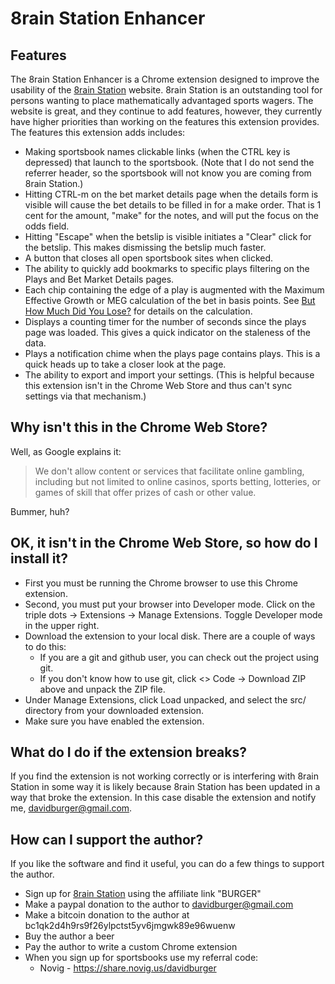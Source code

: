 # 8rain Station Enhancer

## Features

The 8rain Station Enhancer is a Chrome extension designed to improve the
usability of the [8rain Station](https://8rainstation.com/) website. 8rain
Station is an outstanding tool for persons wanting to place mathematically
advantaged sports wagers. The website is great, and they continue to add
features, however, they currently have higher priorities than working on
the features this extension provides. The features this extension adds includes:

* Making sportsbook names clickable links (when the CTRL key is depressed)
  that launch to the sportsbook. (Note that I do not send the referrer header,
  so the sportsbook will not know you are coming from 8rain Station.)
* Hitting CTRL-m on the bet market details page when the details form is
  visible will cause the bet details to be filled in for a make order.
  That is 1 cent for the amount, "make" for the notes, and will put the
  focus on the odds field.
* Hitting "Escape" when the betslip is visible initiates a "Clear"
  click for the betslip. This makes dismissing the betslip much faster.
* A button that closes all open sportsbook sites when clicked.
* The ability to quickly add bookmarks to specific plays filtering
  on the Plays and Bet Market Details pages.
* Each chip containing the edge of a play is augmented with the Maximum
  Effective Growth or MEG calculation of the bet in basis points. See
  [But How Much Did You Lose?](https://amzn.to/4gvlGiw)
  for details on the calculation.
* Displays a counting timer for the number of seconds since the plays page
  was loaded. This gives a quick indicator on the staleness of the data.
* Plays a notification chime when the plays page contains plays. This is a
  quick heads up to take a closer look at the page.
* The ability to export and import your settings. (This is helpful because
  this extension isn't in the Chrome Web Store and thus can't sync settings
  via that mechanism.)

## Why isn't this in the Chrome Web Store?

Well, as Google explains it:

> We don't allow content or services that facilitate online gambling,
> including but not limited to online casinos, sports betting, lotteries,
> or games of skill that offer prizes of cash or other value.

Bummer, huh?

## OK, it isn't in the Chrome Web Store, so how do I install it?

* First you must be running the Chrome browser to use this Chrome extension.
* Second, you must put your browser into Developer mode. Click on the triple
  dots -> Extensions -> Manage Extensions. Toggle Developer mode in the
  upper right.
* Download the extension to your local disk. There are a couple of ways to do this:
  * If you are a git and github user, you can check out the project using git.
  * If you don't know how to use git, click <> Code -> Download ZIP above and
    unpack the ZIP file.
* Under Manage Extensions, click Load unpacked, and select the src/ directory
  from your downloaded extension.
* Make sure you have enabled the extension.

## What do I do if the extension breaks?

If you find the extension is not working correctly or is interfering with
8rain Station in some way it is likely because 8rain Station has been
updated in a way that broke the extension. In this case disable the
extension and notify me, davidburger@gmail.com.

## How can I support the author?

If you like the software and find it useful, you can do a few things to
support the author.

* Sign up for [8rain Station](https://8rainstation.com/) using the affiliate
  link "BURGER"
* Make a paypal donation to the author to davidburger@gmail.com
* Make a bitcoin donation to the author at bc1qk2d4h9rs9f26ylpctst5yv6jmgwk89e96wuenw
* Buy the author a beer
* Pay the author to write a custom Chrome extension
* When you sign up for sportsbooks use my referral code:
   * Novig - https://share.novig.us/davidburger

